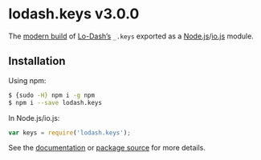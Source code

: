 # lodash.keys v3.0.0

The [modern build](https://github.com/lodash/lodash/wiki/Build-Differences) of [Lo-Dash’s](https://lodash.com/) `_.keys` exported as a [Node.js](http://nodejs.org/)/[io.js](https://iojs.org/) module.

## Installation

Using npm:

```bash
$ {sudo -H} npm i -g npm
$ npm i --save lodash.keys
```

In Node.js/io.js:

```js
var keys = require('lodash.keys');
```

See the [documentation](https://lodash.com/docs#keys) or [package source](https://github.com/lodash/lodash/blob/3.0.0-npm-packages/lodash.keys/index.js) for more details.
